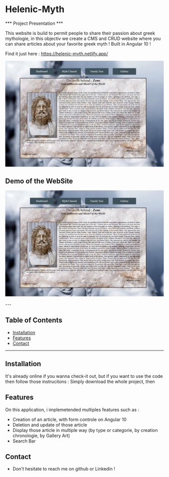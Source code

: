 # Helenic-Myth

*** Project Presentation  ***

This website is build to permit people to share their passion about greek mythologie, in this objectiv we create a CMS and CRUD website where you can share articles about your favorite greek myth !
Built in Angular 10 !

Find it just here : https://helenic-myth.netlify.app/
<p align="center"><img src="src/assets/read-me/Detail.PNG"\></p>


## Demo of the WebSite
<p align="center"><img src="src/assets/read-me/Detail.PNG"\></p>
---

## Table of Contents 

- [Installation](#installation)
- [Features](#features)
- [Contact](#Contact)

---

## Installation
It's already online if you wanna check-it out, but if you want to use the code then follow those instrucitons :
Simply download the whole project, then 


## Features
On this application, i implemetended multiples features such as :
 - Creation of an article, with form controle on Angular 10
 - Deletion and update of those article
 - Display those article in multiple way (by type or categorie, by creation chronologie, by Gallery Art)
 - Search Bar


## Contact
- Don't hesitate to reach me on github or Linkedin !



